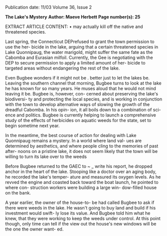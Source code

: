 Publication date: 11/03
Volume 36, Issue 2

**The Lake's Mystery**
**Author: Maeve Herbett**
**Page number(s): 25**

EXTRACT ARTICLE CONTENT:
• 
may actually kill off the native and threatened 
species. 

Last spring, the Connecticut DEPrefused 
to grant the town permission to use the her-
bicide in the lake, arguing that a certain 
threatened species in Lake Quonnipaug, the 
water marigold, might suffer the same fate as 
the Cabomba and Eurasian milfoil. Currently, 
the Gee is negotiating with the DEP to secure 
permission to apply a limited amount of her-
bicide to targeted areas without endangering 
the rest of the lake. 

Even Bugbee wonders if it might not be 
. 
better just to let the lakes be. Leaving the 
southern channel that morning, Bugbee turns 
to look at the lake he has known for so many 
years. He muses aloud that he would not 
mind leaving it be. Bugbee is, however, con-
cerned about preserving the lake's biodiversi-
ty and protecting the local species, and is 
working in conjunction with the town to 
develop alternative ways of slowing the 
growth of the dreadful Cabomba. In his opin-
ion, it all boils down to a combination of sci-
ence and politics. Bugbee is currently helping 
to launch a comprehensive study of the 
effects of herbicides on aquatic weeds for the 
state, set to begin sometime next year. 

In the meantime, the best course of 
action for dealing with Lake Quonnipaug 
remains a mystery. In a world where land val-
ues are determined by aesthetics, and where 
people cling to the memories of past after-
noons on a pristine lake, it does not seem 
likely that the town will be willing to turn its 
lake over to the weeds 

Before Bugbee returned to the GAEC to ~ _ 
write his report, he dropped anchor in the 
heart of the lake. Stooping like a doctor over 
an aging body, he recorded the lake's temper-
ature and measured its oxygen levels. As he 
revved the engine and coasted back toward 
the boat launch, he pointed to where con-
struction workers were building a large win-
dow-filled house on the bank. 

A year earlier, the owner of the house-to-
be had called Bugbee to ask if there were 
weeds in the lake. He wasn't going to buy 
land and build if his investment would swift-
ly lose its value. And Bugbee told him what 
he knew, that they were working to keep the 
weeds under control. At this point though, 
only time can tell if the view out the house's 
new windows will be the one the owner want-
ed.